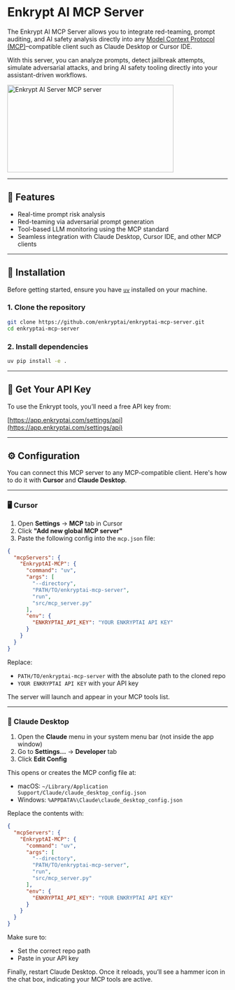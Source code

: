 # Enkrypt AI MCP Server

The Enkrypt AI MCP Server allows you to integrate red-teaming, prompt auditing, and AI safety analysis directly into any [Model Context Protocol (MCP)](https://modelcontextprotocol.io/introduction)–compatible client such as Claude Desktop or Cursor IDE.

With this server, you can analyze prompts, detect jailbreak attempts, simulate adversarial attacks, and bring AI safety tooling directly into your assistant-driven workflows.

<a href="https://glama.ai/mcp/servers/@enkryptai/enkryptai-mcp-server">
  <img width="380" height="200" src="https://glama.ai/mcp/servers/@enkryptai/enkryptai-mcp-server/badge" alt="Enkrypt AI Server MCP server" />
</a>

---

## 🚀 Features

- Real-time prompt risk analysis  
- Red-teaming via adversarial prompt generation  
- Tool-based LLM monitoring using the MCP standard  
- Seamless integration with Claude Desktop, Cursor IDE, and other MCP clients

---

## 💠 Installation

Before getting started, ensure you have [`uv`](https://docs.astral.sh/uv/getting-started/installation/) installed on your machine.

### 1. Clone the repository

```bash
git clone https://github.com/enkryptai/enkryptai-mcp-server.git
cd enkryptai-mcp-server
```

### 2. Install dependencies

```bash
uv pip install -e .
```

---

## 🔑 Get Your API Key

To use the Enkrypt tools, you’ll need a free API key from:

[https://app.enkryptai.com/settings/api](https://app.enkryptai.com/settings/api)

---

## ⚙️ Configuration

You can connect this MCP server to any MCP-compatible client. Here's how to do it with **Cursor** and **Claude Desktop**.

---

### 🖥️ Cursor

1. Open **Settings** → **MCP** tab in Cursor  
2. Click **"Add new global MCP server"**  
3. Paste the following config into the `mcp.json` file:

```json
{
  "mcpServers": {
    "EnkryptAI-MCP": {
      "command": "uv",
      "args": [
        "--directory",
        "PATH/TO/enkryptai-mcp-server",
        "run",
        "src/mcp_server.py"
      ],
      "env": {
        "ENKRYPTAI_API_KEY": "YOUR ENKRYPTAI API KEY"
      }
    }
  }
}
```

Replace:
- `PATH/TO/enkryptai-mcp-server` with the absolute path to the cloned repo
- `YOUR ENKRYPTAI API KEY` with your API key

The server will launch and appear in your MCP tools list.

---

### 💬 Claude Desktop

1. Open the **Claude** menu in your system menu bar (not inside the app window)  
2. Go to **Settings…** → **Developer** tab  
3. Click **Edit Config**

This opens or creates the MCP config file at:
- macOS: `~/Library/Application Support/Claude/claude_desktop_config.json`
- Windows: `%APPDATA%\Claude\claude_desktop_config.json`

Replace the contents with:

```json
{
  "mcpServers": {
    "EnkryptAI-MCP": {
      "command": "uv",
      "args": [
        "--directory",
        "PATH/TO/enkryptai-mcp-server",
        "run",
        "src/mcp_server.py"
      ],
      "env": {
        "ENKRYPTAI_API_KEY": "YOUR ENKRYPTAI API KEY"
      }
    }
  }
}
```

Make sure to:
- Set the correct repo path
- Paste in your API key

Finally, restart Claude Desktop. Once it reloads, you’ll see a hammer icon in the chat box, indicating your MCP tools are active.